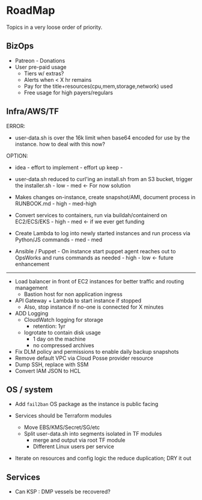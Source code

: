 # RoadMap

Topics in a very loose order of priority.

## BizOps

- Patreon - Donations
- User pre-paid usage
  - Tiers w/ extras?
  - Alerts when < X hr remains
  - Pay for the title+resources(cpu,mem,storage,network) used
  - Free usage for high payers/regulars

## Infra/AWS/TF

ERROR:

- user-data.sh is over the 16k limit when base64 encoded for use by the instance. how to deal with this now?

OPTION:

- idea - effort to implement - effort up keep -

- user-data.sh reduced to curl'ing an install.sh from an S3 bucket, trigger the installer.sh - low - med <- For now solution
- Makes changes on-instance, create snapshot/AMI, document process in RUNBOOK.md - high - med-high
- Convert services to containers, run via buildah/containerd on EC2/ECS/EKS - high - med <- if we ever get funding
- Create Lambda to log into newly started instances and run process via Python/JS commands - med - med
- Ansible / Puppet - On instance start puppet agent reaches out to OpsWorks and runs commands as needed - high - low <- future enhancement

-----

- Load balancer in front of EC2 instances for better traffic and routing management
  - Bastion host for non application ingress
- API Gateway + Lambda to start instance if stopped
  - Also, stop instance if no-one is connected for X minutes
- ADD Logging
  - CloudWatch logging for storage
    - retention: 1yr
  - logrotate to contain disk usage
    - 1 day on the machine
    - no compressed archives
- Fix DLM policy and permissions to enable daily backup snapshots
- Remove default VPC via Cloud Posse provider resource
- Dump SSH, replace with SSM
- Convert IAM JSON to HCL

## OS / system

- Add `fail2ban` OS package as the instance is public facing

- Services should be Terraform modules
  - Move EBS/KMS/Secret/SG/etc
  - Split user-data.sh into segments isolated in TF modules
    - merge and output via root TF module
    - Different Linux users per service
- Iterate on resources and config logic the reduce duplication; DRY it out

## Services

- Can KSP : DMP vessels be recovered?
